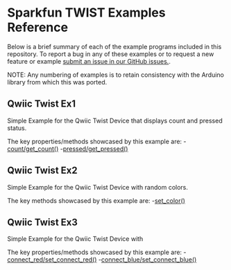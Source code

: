 # Sparkfun TWIST Examples Reference
Below is a brief summary of each of the example programs included in this repository. To report a bug in any of these examples or to request a new feature or example [submit an issue in our GitHub issues.](https://github.com/sparkfun/qwiic_twist_py/issues). 

NOTE: Any numbering of examples is to retain consistency with the Arduino library from which this was ported. 

## Qwiic Twist Ex1
Simple Example for the Qwiic Twist Device that displays count and pressed status.

The key properties/methods showcased by this example are:
-[count/get_count()](https://docs.sparkfun.com/qwiic_twist_py/classqwiic__twist_1_1_qwiic_twist.html#a9e0749c545b8eb1db23455da7a9d57ef)
-[pressed/get_pressed()](https://docs.sparkfun.com/qwiic_twist_py/classqwiic__twist_1_1_qwiic_twist.html#a8bbb53d33ba43211e9fa845fd9ef00ea)


## Qwiic Twist Ex2
Simple Example for the Qwiic Twist Device with random colors.

The key methods showcased by this example are:
-[set_color()](https://docs.sparkfun.com/qwiic_twist_py/classqwiic__twist_1_1_qwiic_twist.html#ab1fb7e5f973fa8acf1bb0ded801083df)

## Qwiic Twist Ex3
Simple Example for the Qwiic Twist Device with 

The key properties/methods showcased by this example are:
-[connect_red/set_connect_red()](https://docs.sparkfun.com/qwiic_twist_py/classqwiic__twist_1_1_qwiic_twist.html#a3eb09d9897b1ae7d90ef906531a99018)
-[connect_blue/set_connect_blue()](https://docs.sparkfun.com/qwiic_twist_py/classqwiic__twist_1_1_qwiic_twist.html#a2e887643c2558620c9346b0c6f64dd04)
